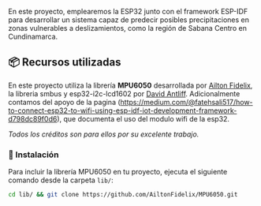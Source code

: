 En este proyecto, emplearemos la ESP32 junto con el framework ESP-IDF para desarrollar un sistema capaz de predecir posibles precipitaciones en zonas vulnerables a deslizamientos, como la región de Sabana Centro en Cundinamarca.

## 📦 Recursos utilizadas

En este proyecto utiliza la librería **MPU6050** desarrollada por [Ailton Fidelix](https://github.com/AiltonFidelix/MPU6050), la libreria smbus y esp32-i2c-lcd1602 por [David Antliff](https://github.com/DavidAntliff). 
Adicionalmente contamos del apoyo de la pagina (https://medium.com/@fatehsali517/how-to-connect-esp32-to-wifi-using-esp-idf-iot-development-framework-d798dc89f0d6), que documenta el uso del modulo wifi de la esp32.


*Todos los créditos son para ellos por su excelente trabajo.*

### 🔧 Instalación

Para incluir la librería MPU6050 en tu proyecto, ejecuta el siguiente comando desde la carpeta `lib/`:

```bash
cd lib/ && git clone https://github.com/AiltonFidelix/MPU6050.git
```
